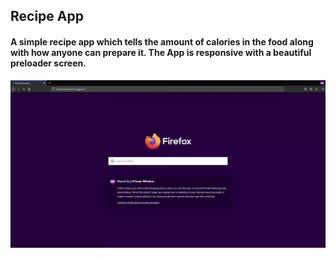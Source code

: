 ## Recipe App

#### A simple recipe app which tells the amount of calories in the food along with how anyone can prepare it. The App is responsive with a beautiful preloader screen.

<img src="https://github.com/abhishekvirat0/recipe-app-react/blob/master/recipe.gif" />
